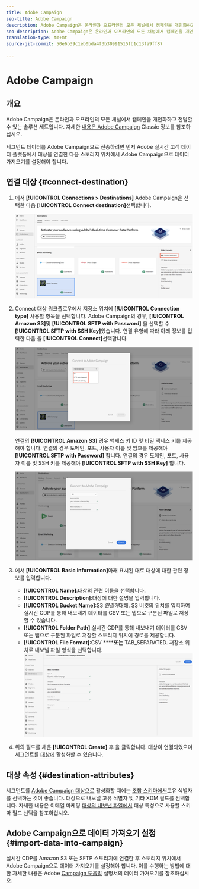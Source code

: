 ```yaml
---
title: Adobe Campaign
seo-title: Adobe Campaign
description: Adobe Campaign은 온라인과 오프라인의 모든 채널에서 캠페인을 개인화하고 전달할 수 있는 솔루션 세트입니다.
seo-description: Adobe Campaign은 온라인과 오프라인의 모든 채널에서 캠페인을 개인화하고 전달할 수 있는 솔루션 세트입니다.
translation-type: tm+mt
source-git-commit: 50e6b39c1eb0bda4f3b30991515fb1c13fa9ff87

---
```



# Adobe Campaign

## 개요

Adobe Campaign은 온라인과 오프라인의 모든 채널에서 캠페인을 개인화하고 전달할 수 있는 솔루션 세트입니다. 자세한 [내용은 Adobe Campaign](https://docs.adobe.com/content/help/en/campaign-classic/using/getting-started/starting-with-adobe-campaign/about-adobe-campaign-classic.html) Classic 정보를 참조하십시오.

세그먼트 데이터를 Adobe Campaign으로 전송하려면 먼저 Adobe 실시간 고객 데이터 플랫폼에서 대상을 [](#connect-destination) 연결한 다음 스토리지 위치에서 Adobe Campaign으로 데이터 가져오기를 [](#import-data-into-campaign) 설정해야 합니다.

## 연결 대상 {#connect-destination}

1. 에서 **[!UICONTROL Connections > Destinations]** Adobe Campaign을 선택한 다음 **[!UICONTROL Connect destination]**&#x200B;선택합니다.

   ![Adobe 캠페인에 연결](/help/rtcdp/destinations/assets/connect-adobe-campaign.png)

1. Connect 대상 워크플로우에서 저장소 위치에 **[!UICONTROL Connection type]** 사용할 항목을 선택합니다. Adobe Campaign의 경우, **[!UICONTROL Amazon S3]**&#x200B;및 **[!UICONTROL SFTP with Password]** 을 선택할 수 **[!UICONTROL SFTP with SSH Key]**&#x200B;있습니다. 연결 유형에 따라 아래 정보를 입력한 다음 을 **[!UICONTROL Connect]**&#x200B;선택합니다.

   ![캠페인 설정 마법사](/help/rtcdp/destinations/assets/adobe-campaign-wizard.png)

   연결의 **[!UICONTROL Amazon S3]** 경우 액세스 키 ID 및 비밀 액세스 키를 제공해야 합니다.
연결의 경우 도메인, 포트, 사용자 이름 및 암호를 제공해야 **[!UICONTROL SFTP with Password]** 합니다.
연결의 경우 도메인, 포트, 사용자 이름 및 SSH 키를 제공해야 **[!UICONTROL SFTP with SSH Key]** 합니다.

   ![캠페인 정보 입력](/help/rtcdp/destinations/assets/adobe-campaign-step2.png)

1. 에서 **[!UICONTROL Basic Information]**&#x200B;아래 표시된 대로 대상에 대한 관련 정보를 입력합니다.
   * **[!UICONTROL Name]**:대상의 관련 이름을 선택합니다.
   * **[!UICONTROL Description]**:대상에 대한 설명을 입력합니다.
   * **[!UICONTROL Bucket Name]**:S3 *연결에*&#x200B;대해. S3 버킷의 위치를 입력하여 실시간 CDP를 통해 내보내기 데이터를 CSV 또는 탭으로 구분된 파일로 저장할 수 있습니다.
   * **[!UICONTROL Folder Path]**:실시간 CDP를 통해 내보내기 데이터를 CSV 또는 탭으로 구분된 파일로 저장할 스토리지 위치에 경로를 제공합니다.
   * **[!UICONTROL File Format]**:CSV ******또는** TAB_SEPARATED. 저장소 위치로 내보낼 파일 형식을 선택합니다.
   ![캠페인 기본 정보](/help/rtcdp/destinations/assets/adobe-campaign-basic-information.png)

1. 위의 필드를 채운 **[!UICONTROL Create]** 후 을 클릭합니다. 대상이 연결되었으며 세그먼트를 [대상에](/help/rtcdp/destinations/activate-destinations.md) 활성화할 수 있습니다.

## 대상 속성 {#destination-attributes}

세그먼트를 [Adobe Campaign 대상으로](/help/rtcdp/destinations/activate-destinations.md) 활성화할 때에는 [조합 스키마에서](../../profile/home.md#profile-fragments-and-union-schemas)고유 식별자를 선택하는 것이 좋습니다. 대상으로 내보낼 고유 식별자 및 기타 XDM 필드를 선택합니다. 자세한 내용은 이메일 마케팅 [대상의 내보낸 파일에서](/help/rtcdp/destinations/email-marketing-destinations.md#destination-attributes) 대상 특성으로 사용할 스키마 필드 선택을 참조하십시오.


## Adobe Campaign으로 데이터 가져오기 설정 {#import-data-into-campaign}

실시간 CDP를 Amazon S3 또는 SFTP 스토리지에 연결한 후 스토리지 위치에서 Adobe Campaign으로 데이터 가져오기를 설정해야 합니다. 이를 수행하는 방법에 대한 자세한 내용은 Adobe [Campaign 도움말](https://docs.adobe.com/content/help/en/campaign-classic/using/automating-with-workflows/general-operation/importing-data.html) 설명서의 데이터 가져오기를 참조하십시오.